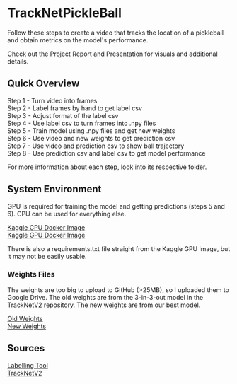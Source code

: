 # TrackNetPickleBall
Follow these steps to create a video that tracks the location of a pickleball and obtain metrics on the model's performance.

Check out the Project Report and Presentation for visuals and additional details.

## Quick Overview
Step 1 - Turn video into frames \
Step 2 - Label frames by hand to get label csv \
Step 3 - Adjust format of the label csv \
Step 4 - Use label csv to turn frames into .npy files \
Step 5 - Train model using .npy files and get new weights \
Step 6 - Use video and new weights to get prediction csv \
Step 7 - Use video and prediction csv to show ball trajectory \
Step 8 - Use prediction csv and label csv to get model performance

For more information about each step, look into its respective folder.

## System Environment
GPU is required for training the model and getting predictions (steps 5 and 6). CPU can be used for everything else.

[Kaggle CPU Docker Image](https://console.cloud.google.com/gcr/images/kaggle-images/GLOBAL/python) \
[Kaggle GPU Docker Image](https://console.cloud.google.com/gcr/images/kaggle-gpu-images/GLOBAL/python)

There is also a requirements.txt file straight from the Kaggle GPU image, but it may not be easily usable.

### Weights Files
The weights are too big to upload to GitHub (>25MB), so I uploaded them to Google Drive. The old weights are from the 3-in-3-out model in the TrackNetV2 repository. The new weights are from our best model.

[Old Weights](https://drive.google.com/file/d/16ZnOljaxW6zM4bP7TTo1t81gaty7Egts/view?usp=sharing) \
[New Weights](https://drive.google.com/drive/folders/1EGsddY1fgEJ5ITrfF32aPCn6nml2Anzr?usp=sharing)

## Sources
[Labelling Tool](https://github.com/Chang-Chia-Chi/TrackNet-Badminton-Tracking-tensorflow2) \
[TrackNetV2](https://nol.cs.nctu.edu.tw:234/open-source/TrackNetv2)

